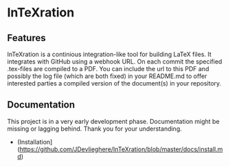 InTeXration
===========

Features
--------
InTeXration is a continious integration-like tool for building LaTeX files. It integrates with GitHub using a webhook URL. On each commit the specified .tex-files are compiled to a PDF. You can include the url to this PDF and possibly the log file (which are both fixed) in your README.md to offer interested parties a compiled version of the document(s) in your repository.

Documentation
-------------
This project is in a very early development phase. Documentation might be missing or lagging behind. Thank you for your understanding.

- (Installation](https://github.com/JDevlieghere/InTeXration/blob/master/docs/install.md)